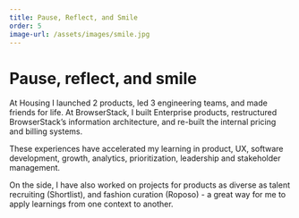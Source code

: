 ```yaml
---
title: Pause, Reflect, and Smile
order: 5
image-url: /assets/images/smile.jpg
---
```


# Pause, reflect, and smile

At Housing I launched 2 products, led 3 engineering teams, and made friends for life. At BrowserStack, I built Enterprise products, restructured BrowserStack’s information architecture, and re-built the internal pricing and billing systems.

These experiences have accelerated my learning in product, UX, software development, growth, analytics, prioritization, leadership and stakeholder management.

On the side, I have also worked on projects for products as diverse as talent recruiting (Shortlist), and fashion curation (Roposo) - a great way for me to apply learnings from one context to another.
